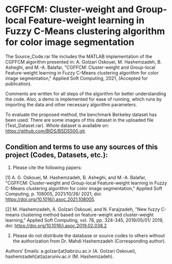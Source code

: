 # CGFFCM: Cluster-weight and Group-local Feature-weight learning in Fuzzy C-Means clustering algorithm for color image segmentation

The Source_Code.rar file includes the MATLAB implementation of the CGFFCM algorithm presented in:
A. Golzari Oskouei, M. Hashemzadeh, B. Asheghi, and M.-A. Balafar, "CGFFCM: Cluster-weight and Group-local Feature-weight learning in Fuzzy C-Means clustering algorithm for color image segmentation," Applied Soft Computing, 2021, (Accepted for publication).

Comments are written for all steps of the algorithm for better understanding the code. Also, a demo is implemented for ease of running, which runs by importing the data and other necessary algorithm parameters.

To evaluate the proposed method, the benchmark Berkeley dataset has been used. There are some images of this dataset in the uploaded file (Test_Dataset.rar). Whole dataset is available on: https://github.com/BIDS/BSDS500.git.

## Condition and terms to use any sources of this project (Codes, Datasets, etc.):

1) Please cite the following papers:

[1] A. G. Oskouei, M. Hashemzadeh, B. Asheghi, and M.-A. Balafar, "CGFFCM: Cluster-weight and Group-local Feature-weight learning in Fuzzy C-Means clustering algorithm for color image segmentation," Applied Soft Computing, p. 108005, 2021/10/26/ 2021, doi: https://doi.org/10.1016/j.asoc.2021.108005.

[2] M. Hashemzadeh, A. Golzari Oskouei, and N. Farajzadeh, "New fuzzy C-means clustering method based on feature-weight and cluster-weight learning," Applied Soft Computing, vol. 78, pp. 324-345, 2019/05/01/ 2019, doi: https://doi.org/10.1016/j.asoc.2019.02.038.2

2) Please do not distribute the database or source codes to others without the authorization from Dr. Mahdi Hashemzadeh (Corresponding author).

Authors’ Emails: a.golzari[at]tabrizu.ac.ir (A. Golzari Oskouei), hashemzadeh[at]azaruniv.ac.ir (M. Hashemzadeh).


